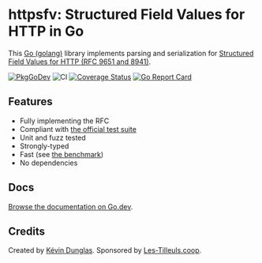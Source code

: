 # httpsfv: Structured Field Values for HTTP in Go

This [Go (golang)](https://golang.org) library implements parsing and serialization for [Structured Field Values for HTTP (RFC 9651 and 8941)](https://httpwg.org/specs/rfc9651.html).

[![PkgGoDev](https://pkg.go.dev/badge/github.com/dunglas/httpsfv)](https://pkg.go.dev/github.com/dunglas/httpsfv)
![CI](https://github.com/dunglas/httpsfv/workflows/CI/badge.svg)
[![Coverage Status](https://coveralls.io/repos/github/dunglas/httpsfv/badge.svg?branch=master)](https://coveralls.io/github/dunglas/httpsfv?branch=master)
[![Go Report Card](https://goreportcard.com/badge/github.com/dunglas/httpsfv)](https://goreportcard.com/report/github.com/dunglas/httpsfv)

## Features

* Fully implementing the RFC
* Compliant with [the official test suite](https://github.com/httpwg/structured-field-tests)
* Unit and fuzz tested
* Strongly-typed
* Fast (see [the benchmark](httpwg_test.go))
* No dependencies

## Docs

[Browse the documentation on Go.dev](https://pkg.go.dev/github.com/dunglas/httpsfv).

## Credits

Created by [Kévin Dunglas](https://dunglas.fr). Sponsored by [Les-Tilleuls.coop](https://les-tilleuls.coop).
